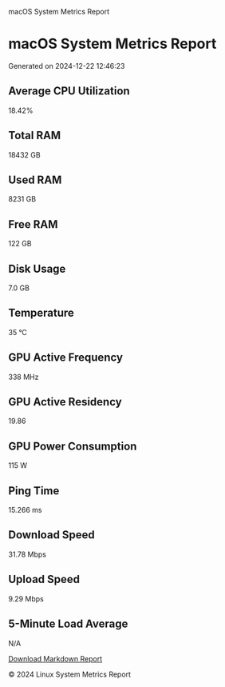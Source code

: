 


macOS System Metrics Report



macOS System Metrics Report
===========================

Generated on 2024-12-22 12:46:23


Average CPU Utilization
-----------------------

18.42%


Total RAM
---------

18432 GB


Used RAM
--------

8231 GB


Free RAM
--------

122 GB


Disk Usage
----------

7.0 GB


Temperature
-----------

35 °C


GPU Active Frequency
--------------------

338 MHz


GPU Active Residency
--------------------

19.86


GPU Power Consumption
---------------------

115 W


Ping Time
---------

15.266 ms


Download Speed
--------------

31.78 Mbps


Upload Speed
------------

9.29 Mbps


5-Minute Load Average
---------------------

N/A


[Download Markdown Report](/download_markdown)

© 2024 Linux System Metrics Report



